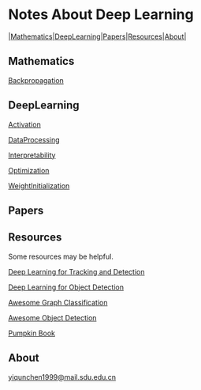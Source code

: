 # Notes About Deep Learning

|[Mathematics](#Mathematics)|[DeepLearning](#DeepLearning)|[Papers](#Papers)|[Resources](#Resources)|[About](#About)|

## Mathematics

[Backpropagation](./Mathematics/Backpropagation/Backpropagation.pdf)

## DeepLearning

[Activation](./DeepLearning/Activation/Activation.pdf)

[DataProcessing](./DeepLearning/DataProcessing/DataProcessing.pdf)

[Interpretability](./DeepLearning/Interpretability/Interpretability.pdf)

[Optimization](./DeepLearning/Optimization/Optimization.pdf)

[WeightInitialization](./DeepLearning/WeightInitialization/WeightInitialization.pdf)

## Papers

## Resources

Some resources may be helpful.

[Deep Learning for Tracking and Detection](https://github.com/abhineet123/Deep-Learning-for-Tracking-and-Detection)

[Deep Learning for Object Detection](https://github.com/hoya012/deep_learning_object_detection)

[Awesome Graph Classification](https://github.com/benedekrozemberczki/awesome-graph-classification)

[Awesome Object Detection](https://github.com/amusi/awesome-object-detection)

[Pumpkin Book](https://github.com/datawhalechina/pumpkin-book)

## About

<yiqunchen1999@mail.sdu.edu.cn>

